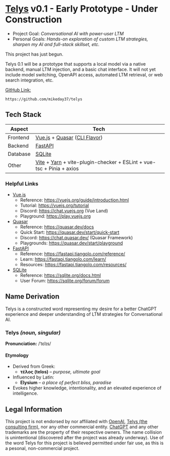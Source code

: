 # [Telys](https://github.com/mikeday37/telys) v0.1 - Early Prototype - Under Construction
- Project Goal: *Conversational AI with power-user LTM*
- Personal Goals: *Hands-on exploration of custom LTM strategies, sharpen my AI and full-stack skillset, etc.*

This project has just begun.

Telys 0.1 will be a prototype that supports a local model via a native backend, manual LTM injection, and a basic chat interface. It will not yet include model switching, OpenAPI access, automated LTM retrieval, or web search integration, etc.

[GitHub Link:](https://github.com/mikeday37/telys)
```
https://github.com/mikeday37/telys
```


## Tech Stack
| Aspect | Tech |
|-|-|
| Frontend | [Vue.js](https://vuejs.org/) + [Quasar](https://quasar.dev/) ([CLI Flavor](https://quasar.dev/start/quasar-cli))|
| Backend | [FastAPI](https://fastapi.tiangolo.com/) |
| Database  | [SQLite](https://sqlite.org/index.html) |
| Other | [Vite](https://vite.dev/) + [Yarn](https://yarnpkg.com/) + vite-plugin-checker + ESLint + vue-tsc + Pinia + axios

### Helpful Links
- [Vue.js](https://vuejs.org/)
  - Reference: https://vuejs.org/guide/introduction.html
  - Tutorial: https://vuejs.org/tutorial
  - Discord: https://chat.vuejs.org (Vue Land)
  - Playground: https://play.vuejs.org
- [Quasar](https://quasar.dev/)
  - Reference: https://quasar.dev/docs
  - Quick Start: https://quasar.dev/start/quick-start
  - Discord: https://chat.quasar.dev/ (Quasar Framework)
  - Playgrounds: https://quasar.dev/start/playground
- [FastAPI](https://fastapi.tiangolo.com/)
  - Reference: https://fastapi.tiangolo.com/reference/
  - Learn: https://fastapi.tiangolo.com/learn/
  - Resources: https://fastapi.tiangolo.com/resources/
- [SQLite](https://sqlite.org/index.html)
  - Reference: https://sqlite.org/docs.html
  - User Forum: https://sqlite.org/forum/forum

## Name Derivation
Telys is a constructed word representing my desire for a better ChatGPT experience and deeper understanding of LTM strategies for Conversational AI.

### **Telys** *(noun, singular)*
**Pronunciation:** /ˈtɛlɪs/
#### **Etymology**
- Derived from Greek:
  - **τέλος (telos)** – *purpose, ultimate goal*
- Influenced by Latin:
  - **Elysium** – *a place of perfect bliss, paradise*
- Evokes higher knowledge, intentionality, and an elevated experience of intelligence.


## Legal Information
This project is not endorsed by nor affiliated with [OpenAI](https://openai.com/), [Telys (the consulting firm)](https://telys.com/), nor any other commercial entity.  [ChatGPT](https://chatgpt.com/) and any other trademarks are the property of their respective owners.  The name collision is unintentional (discovered after the project was already underway).  Use of the word Telys for this project is believed permitted under fair use, as this is a pesonal, non-commercial project.
